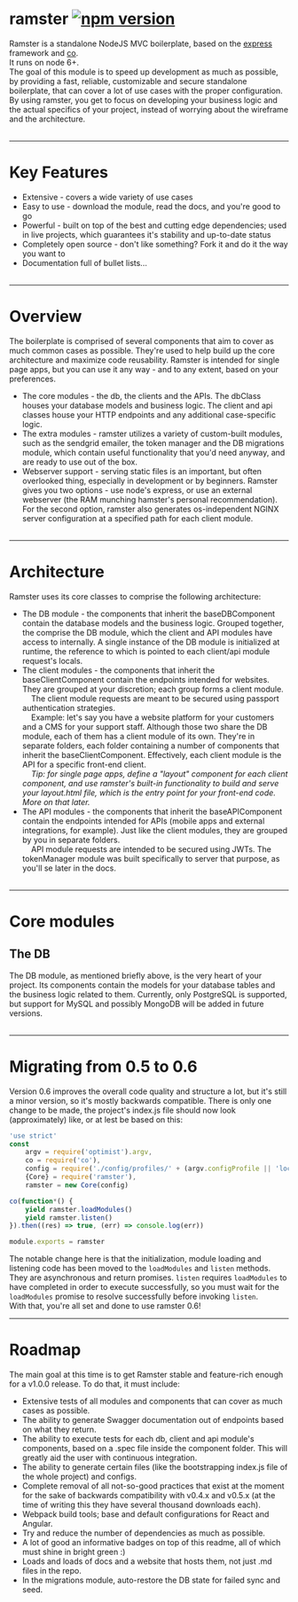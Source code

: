 ramster [![npm version](https://badge.fury.io/js/ramster.svg)](https://badge.fury.io/js/ramster)
==
Ramster is a standalone NodeJS MVC boilerplate, based on the <a href="https://github.com/expressjs/express">express</a> framework and <a href="https://github.com/tj/co">co</a>.<br/> It runs on node 6+.<br/>
The goal of this module is to speed up development as much as possible, by providing a fast, reliable, customizable and secure standalone boilerplate, that can cover a lot of use cases with the proper configuration. By using ramster, you get to focus on developing your business logic and the actual specifics of your project, instead of worrying about the wireframe and the architecture.<br><br>


___
Key Features
==
* Extensive - covers a wide variety of use cases
* Easy to use - download the module, read the docs, and you're good to go
* Powerful - built on top of the best and cutting edge dependencies; used in live projects, which guarantees it's stability and up-to-date status
* Completely open source - don't like something? Fork it and do it the way you want to
* Documentation full of bullet lists...<br><br>


___
Overview
==
The boilerplate is comprised of several components that aim to cover as much common cases as possible. They're used to help build up the core architecture and maximize code reusability. Ramster is intended for single page apps, but you can use it any way - and to any extent, based on your preferences.
* The core modules - the db, the clients and the APIs. The dbClass houses your database models and business logic. The client and api classes house your HTTP endpoints and any additional case-specific logic.
* The extra modules - ramster utilizes a variety of custom-built modules, such as the sendgrid emailer, the token manager and the DB migrations module, which contain useful functionality that you'd need anyway, and are ready to use out of the box.
* Webserver support - serving static files is an important, but often overlooked thing, especially in development or by beginners. Ramster gives you two options - use node's express, or use an external webserver (the RAM munching hamster's personal recommendation). For the second option, ramster also generates os-independent NGINX server configuration at a specified path for each client module.<br><br>


___
Architecture
==
Ramster uses its core classes to comprise the following architecture:
* The DB module - the components that inherit the baseDBComponent contain the database models and the business logic. Grouped together, the comprise the DB module, which the client and API modules have access to internally. A single instance of the DB module is initialized at runtime, the reference to which is pointed to each client/api module request's locals.
* The client modules - the components that inherit the baseClientComponent contain the endpoints intended for websites. They are grouped at your discretion; each group forms a client module.<br/>
&nbsp;&nbsp;&nbsp;&nbsp;The client module requests are meant to be secured using passport authentication strategies.<br/>
&nbsp;&nbsp;&nbsp;&nbsp;Example: let's say you have a website platform for your customers and a CMS for your support staff. Although those two share the DB module, each of them has a client module of its own. They're in separate folders, each folder containing a number of components that inherit the baseClientComponent. Effectively, each client module is the API for a specific front-end client.<br/>
&nbsp;&nbsp;&nbsp;&nbsp;<i>Tip: for single page apps, define a "layout" component for each client component, and use ramster's built-in functionality to build and serve your layout.html file, which is the entry point for your front-end code. More on that later.</i>
* The API modules - the components that inherit the baseAPIComponent contain the endpoints intended for APIs (mobile apps and external integrations, for example). Just like the client modules, they are grouped by you in separate folders.<br/>
&nbsp;&nbsp;&nbsp;&nbsp;API module requests are intended to be secured using JWTs. The tokenManager module was built specifically to server that purpose, as you'll se later in the docs.<br><br>


___
Core modules
==

The DB
--
The DB module, as mentioned briefly above, is the very heart of your project. Its components contain the models for your database tables and the business logic related to them. Currently, only PostgreSQL is supported, but support for MySQL and possibly MongoDB will be added in future versions.<br><br>


___
Migrating from 0.5 to 0.6
==
Version 0.6 improves the overall code quality and structure a lot, but it's still a minor version, so it's mostly backwards compatible. There is only one change to be made, the project's index.js file should now look (approximately) like, or at lest be based on this:<br/>
```javascript
'use strict'
const
	argv = require('optimist').argv,
	co = require('co'),
	config = require('./config/profiles/' + (argv.configProfile || 'local')),
	{Core} = require('ramster'),
	ramster = new Core(config)

co(function*() {
	yield ramster.loadModules()
	yield ramster.listen()
}).then((res) => true, (err) => console.log(err))

module.exports = ramster

```
The notable change here is that the initialization, module loading and listening code has been moved to the `loadModules` and `listen` methods. They are asynchronous and return promises. `listen` requires `loadModules` to have completed in order to execute successfully, so you must wait for the `loadModules` promise to resolve successfully before invoking `listen`.<br/>
With that, you're all set and done to use ramster 0.6!


___
Roadmap
==
The main goal at this time is to get Ramster stable and feature-rich enough for a v1.0.0 release. To do that, it must include:
- Extensive tests of all modules and components that can cover as much cases as possible.
- The ability to generate Swagger documentation out of endpoints based on what they return.
- The ability to execute tests for each db, client and api module's components, based on a .spec file inside the component folder. This will greatly aid the user with continuous integration.
- The ability to generate certain files (like the bootstrapping index.js file of the whole project) and configs.
- Complete removal of all not-so-good practices that exist at the moment for the sake of backwards compatibility with v0.4.x and v0.5.x (at the time of writing this they have several thousand downloads each).
- Webpack build tools; base and default configurations for React and Angular.
- Try and reduce the number of dependencies as much as possible.
- A lot of good an informative badges on top of this readme, all of which must shine in bright green :)
- Loads and loads of docs and a website that hosts them, not just .md files in the repo.
- In the migrations module, auto-restore the DB state for failed sync and seed.
